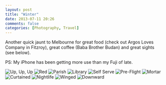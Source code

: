 ```yaml
---
layout: post
title: "Winter"
date: 2013-07-11 20:26
comments: false
categories: [Photography, Travel]
---
```


Another quick jaunt to Melbourne for great food (check out Argos Loves Company in Fitzroy), great coffee (Baba Brother Budan) and great sights (see below).

PS: My iPhone has been getting more use than my Fuji of late.

![Up, Up, Up](http://static.eatsleeprepeat.net/2013/IMG_2609.JPG)
![Red](http://static.eatsleeprepeat.net/2013/IMG_2614.JPG)
![Parish](http://static.eatsleeprepeat.net/2013/IMG_2612.JPG)
![Library](http://static.eatsleeprepeat.net/2013/IMG_2613.JPG)
![Self Serve](http://static.eatsleeprepeat.net/2013/IMG_2611.JPG)
![Pre-Flight](http://static.eatsleeprepeat.net/2013/IMG_2600.JPG)
![Mortar](http://static.eatsleeprepeat.net/2013/IMG_2618.JPG)
![Curtained](http://static.eatsleeprepeat.net/2013/IMG_2607.JPG)
![Nightlife](http://static.eatsleeprepeat.net/2013/IMG_2602.JPG)
![Winged](http://static.eatsleeprepeat.net/2013/IMG_2608.JPG)
![Downward](http://static.eatsleeprepeat.net/2013/IMG_2619.JPG)